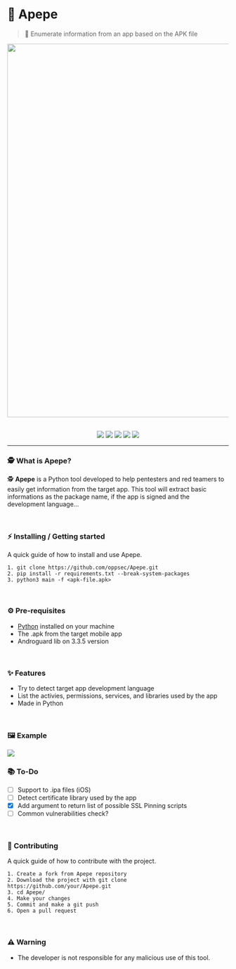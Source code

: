 # 📲 Apepe
> 📲 Enumerate information from an app based on the APK file

<div align="center">
 <img src="https://i.imgur.com/0qh6sHq.jpg" width="850">
</div>

<br>

<p align="center">
    <img src="https://img.shields.io/github/license/oppsec/Apepe?color=orange&logo=github&logoColor=orange&style=for-the-badge">
    <img src="https://img.shields.io/github/issues/oppsec/Apepe?color=orange&logo=github&logoColor=orange&style=for-the-badge">
    <img src="https://img.shields.io/github/stars/oppsec/Apepe?color=orange&label=STARS&logo=github&logoColor=orange&style=for-the-badge">
    <img src="https://img.shields.io/github/forks/oppsec/Apepe?color=orange&logo=github&logoColor=orange&style=for-the-badge">
    <img src="https://img.shields.io/github/languages/code-size/oppsec/Apepe?color=orange&logo=github&logoColor=orange&style=for-the-badge">
</p>

___

### 🕵️ What is Apepe?
🕵️ **Apepe** is a Python tool developed to help pentesters and red teamers to easily get information from the target app. This tool will extract basic informations as the package name, if the app is signed and the development language...

<br>

### ⚡ Installing / Getting started

A quick guide of how to install and use Apepe.

```shell
1. git clone https://github.com/oppsec/Apepe.git
2. pip install -r requirements.txt --break-system-packages
3. python3 main -f <apk-file.apk>
```

<br>

### ⚙️ Pre-requisites
- [Python](https://www.python.org/downloads/) installed on your machine
- The .apk from the target mobile app
- Androguard lib on 3.3.5 version

<br>

### ✨ Features
- Try to detect target app development language
- List the activies, permissions, services, and libraries used by the app
- Made in Python

<br>

### 🖼️ Example

<img src="https://i.imgur.com/pY9ea23.png">

<br>

### 📚 To-Do

- [ ] Support to .ipa files (iOS)
- [ ] Detect certificate library used by the app 
- [x] Add argument to return list of possible SSL Pinning scripts
- [ ] Common vulnerabilities check?

<br>

### 🔨 Contributing

A quick guide of how to contribute with the project.

```shell
1. Create a fork from Apepe repository
2. Download the project with git clone https://github.com/your/Apepe.git
3. cd Apepe/
4. Make your changes
5. Commit and make a git push
6. Open a pull request
```

<br>

### ⚠️ Warning
- The developer is not responsible for any malicious use of this tool.
